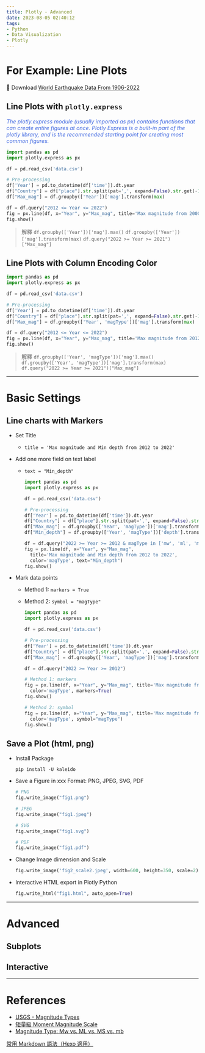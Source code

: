 ```yaml
---
title: Plotly - Advanced
date: 2023-08-05 02:40:12
tags:
- Python
- Data Visualization
- Plotly
---
```


# For Example: Line Plots
📘 Download [World Earthquake Data From 1906-2022](https://www.kaggle.com/datasets/garrickhague/world-earthquake-data-from-1906-2022)

## Line Plots with `plotly.express`
*<font color=royalblue>The plotly.express module (usually imported as px) contains functions that can create entire figures at once. 
Plotly Express is a built-in part of the plotly library, and is the recommended starting point for creating most common figures.</font>*

```python
import pandas as pd
import plotly.express as px

df = pd.read_csv('data.csv')

# Pre-processing
df['Year'] = pd.to_datetime(df['time']).dt.year
df["Country"] = df["place"].str.split(pat=',', expand=False).str.get(-1)
df["Max_mag"] = df.groupby(['Year'])['mag'].transform(max)

df = df.query("2012 <= Year <= 2022")
fig = px.line(df, x="Year", y="Max_mag", title='Max magnitude from 2000 to 2022')
fig.show()
```

> 解釋
> `df.groupby(['Year'])['mag'].max()`
> `df.groupby(['Year'])['mag'].transform(max)`
> `df.query("2022 >= Year >= 2021")["Max_mag"]`


## Line Plots with Column Encoding Color
```python
import pandas as pd
import plotly.express as px

df = pd.read_csv('data.csv')

# Pre-processing
df['Year'] = pd.to_datetime(df['time']).dt.year
df["Country"] = df["place"].str.split(pat=',', expand=False).str.get(-1)
df["Max_mag"] = df.groupby(['Year', 'magType'])['mag'].transform(max)

df = df.query("2012 <= Year <= 2022")
fig = px.line(df, x="Year", y="Max_mag", title='Max magnitude from 2012 to 2022', color='magType')
fig.show()
```

> 解釋
> `df.groupby(['Year', 'magType'])['mag'].max()`
> `df.groupby(['Year', 'magType'])['mag'].transform(max)`
> `df.query("2022 >= Year >= 2021")["Max_mag"]`


---
# Basic Settings

## Line charts with Markers
- Set Title
  - `title = 'Max magnitude and Min depth from 2012 to 2022'`
- Add one more field on text label
  - `text = "Min_depth"`

    ```python
    import pandas as pd
    import plotly.express as px

    df = pd.read_csv('data.csv')

    # Pre-processing
    df['Year'] = pd.to_datetime(df['time']).dt.year
    df["Country"] = df["place"].str.split(pat=',', expand=False).str.get(-1)
    df["Max_mag"] = df.groupby(['Year', 'magType'])['mag'].transform(max)
    df["Min_depth"] = df.groupby(['Year', 'magType'])['depth'].transform(min)

    df = df.query("2022 >= Year >= 2012 & magType in ['mw', 'ml', 'ms', 'mb']")
    fig = px.line(df, x="Year", y="Max_mag", 
      title='Max magnitude and Min depth from 2012 to 2022', 
      color='magType', text="Min_depth")
    fig.show()
    ```

- Mark data points
  - Method 1: `markers = True`
  - Method 2: `symbol = "magType"`

    ```python
    import pandas as pd
    import plotly.express as px

    df = pd.read_csv('data.csv')

    # Pre-processing
    df['Year'] = pd.to_datetime(df['time']).dt.year
    df["Country"] = df["place"].str.split(pat=',', expand=False).str.get(-1)
    df["Max_mag"] = df.groupby(['Year', 'magType'])['mag'].transform(max)

    df = df.query("2022 >= Year >= 2012")

    # Method 1: markers
    fig = px.line(df, x="Year", y="Max_mag", title='Max magnitude from 2012 to 2022', 
      color='magType', markers=True)
    fig.show()

    # Method 2: symbol
    fig = px.line(df, x="Year", y="Max_mag", title='Max magnitude from 2012 to 2022', 
      color='magType', symbol="magType")
    fig.show()
    ```

## Save a Plot (html, png)
- Install Package
    ```basic
    pip install -U kaleido
    ```

- Save a Figure in xxx Format: PNG, JPEG, SVG, PDF
    ```python
    # PNG
    fig.write_image("fig1.png")

    # JPEG
    fig.write_image("fig1.jpeg")

    # SVG
    fig.write_image("fig1.svg")

    # PDF
    fig.write_image("fig1.pdf")
    ```

- Change Image dimension and Scale
    ```python
    fig.write_image('fig2_scale2.jpeg', width=600, height=350, scale=2)
    ```

- Interactive HTML export in Plotly Python
    ```python
    fig.write_html("fig1.html", auto_open=True)
    ```


---
# Advanced

## Subplots


## Interactive


---
# References
- [USGS - Magnitude Types](https://www.usgs.gov/programs/earthquake-hazards/magnitude-types)
- [矩量級 Moment Magnitude Scale](https://academic-accelerator.com/encyclopedia/zh/moment-magnitude-scale)
- [Magnitude Type: Mw vs. ML vs. MS vs. mb](https://www.facebook.com/momlovestaiwan/photos/a.1076309132504673/1076350115833908/?type=3&locale=zh_TW)



[常用 Markdown 語法（Hexo 適用）](https://ithelp.ithome.com.tw/articles/10312641)


